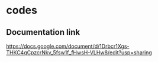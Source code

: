 # codes

## Documentation link
https://docs.google.com/document/d/1Drbcr1Xgs-THKC4qCpzcrNkv_5fsw1f_fHwsH-VLHw8/edit?usp=sharing
